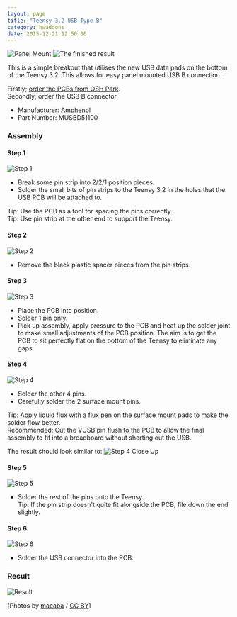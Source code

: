 ```yaml
---
layout: page
title: "Teensy 3.2 USB Type B"
category: hwaddons
date: 2015-12-21 12:50:00
---
```


![Panel Mount]({{site.url}}/images/hwaddons/Panel%20Mount.jpg)
![The finished result]({{site.url}}/images/hwaddons/Arty.jpg)


This is a simple breakout that utilises the new USB data pads on the bottom of the Teensy 3.2.
This allows for easy panel mounted USB B connection.

Firstly; [order the PCBs from OSH Park](https://oshpark.com/projects/eDlPs3sD).  
Secondly; order the USB B connector.  
- Manufacturer: Amphenol  
- Part Number: MUSBD51100

### Assembly

#### Step 1
![Step 1]({{site.url}}/images/hwaddons/Step%201.jpg "Test")


- Break some pin strip into 2/2/1 position pieces.
- Solder the small bits of pin strips to the Teensy 3.2 in the holes that the USB PCB will be attached to.

Tip: Use the PCB as a tool for spacing the pins correctly.  
Tip: Use pin strip at the other end to support the Teensy.

#### Step 2
![Step 2]({{site.url}}/images/hwaddons/Step%202.jpg)


- Remove the black plastic spacer pieces from the pin strips.

#### Step 3
![Step 3]({{site.url}}/images/hwaddons/Step%203.jpg)


- Place the PCB into position.
- Solder 1 pin only.
- Pick up assembly, apply pressure to the PCB and heat up the solder joint to make small adjustments of the PCB position. The aim is to get the PCB to sit perfectly flat on the bottom of the Teensy to eliminate any gaps.

#### Step 4
![Step 4]({{site.url}}/images/hwaddons/Step%204.jpg)


- Solder the other 4 pins.
- Carefully solder the 2 surface mount pins.
 
Tip: Apply liquid flux with a flux pen on the surface mount pads to make the solder flow better.  
Recommended: Cut the VUSB pin flush to the PCB to allow the final assembly to fit into a breadboard without shorting out the USB.

The result should look similar to:
![Step 4 Close Up]({{site.url}}/images/hwaddons/Step%204%20Close%20Up.jpg)

#### Step 5
![Step 5]({{site.url}}/images/hwaddons/Step%205.jpg)


- Solder the rest of the pins onto the Teensy.  
Tip: If the pin strip doesn't quite fit alongside the PCB, file down the end slightly.

#### Step 6
![Step 6]({{site.url}}/images/hwaddons/Step%206.jpg)


- Solder the USB connector into the PCB.

### Result
![Result]({{site.url}}/images/hwaddons/Result.jpg)

[Photos by [macaba](https://github.com/macaba/Teensy-3.2-USB) / [CC BY](http://creativecommons.org/licenses/by/4.0/)]